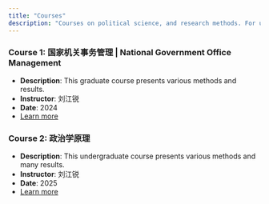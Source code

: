 ```yaml
---
title: "Courses"
description: "Courses on political science, and research methods. For undergraduate and graduate students."
---
```


### Course 1: 国家机关事务管理 | National Government Office Management
- **Description**: This graduate course presents various methods and results.
- **Instructor**: 刘江锐
- **Date**: 2024
- [Learn more](./course1/)

### Course 2: 政治学原理
- **Description**: This undergraduate course presents various methods and many results.
- **Instructor**: 刘江锐
- **Date**: 2025
- [Learn more](./course2/)